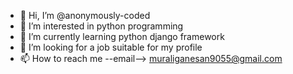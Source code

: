 - 👋 Hi, I’m @anonymously-coded
- 👀 I’m interested in python programming
- 🌱 I’m currently learning python django framework
- 💞️ I’m looking for a job suitable for my profile
- 📫 How to reach me --email--> muraliganesan9055@gmail.com

<!---
anonymously-coded/anonymously-coded is a ✨ special ✨ repository because its `README.md` (this file) appears on your GitHub profile.
You can click the Preview link to take a look at your changes.
--->
